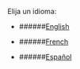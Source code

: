 Elija un idioma: 
* ######[English](en/SUMMARY.md)

* ######[French](fr/SUMMARY.md)

* ######[Español](es/SUMMARY.md)